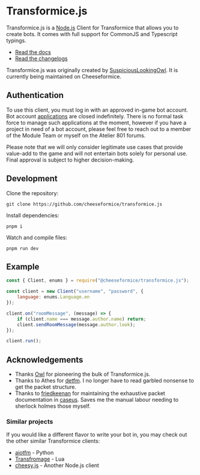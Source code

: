 # Transformice.js

Transformice.js is a [Node.js](https://nodejs.org) Client for Transformice that allows you to create bots. It comes with full support for CommonJS and Typescript typings.

- [Read the docs](https://cheeseformice.github.io/transformice.js/)
- [Read the changelogs](https://github.com/cheeseformice/transformice.js/blob/main/CHANGELOG.md)

Transformice.js was originally created by [SuspiciousLookingOwl](https://github.com/SuspiciousLookingOwl/transformice.js). It is currently being maintained on Cheeseformice.

## Authentication

To use this client, you must log in with an approved in-game bot account. Bot account [applications](https://forms.gle/N6Et1hLGQ9hmg95F6) are closed indefinitely. There is no formal task force to manage such applications at the moment, however if you have a project in need of a bot account, please feel free to reach out to a member of the Module Team or myself on the Atelier 801 forums.

Please note that we will only consider legitimate use cases that provide value-add to the game and will not entertain bots solely for personal use. Final approval is subject to higher decision-making.

## Development

Clone the repository:

```
git clone https://github.com/cheeseformice/transformice.js
```

Install dependencies:

```
pnpm i
```

Watch and compile files:

```
pnpm run dev
```

## Example

```js
const { Client, enums } = require("@cheeseformice/transformice.js");

const client = new Client("username", "password", {
	language: enums.Language.en
});

client.on("roomMessage", (message) => {
	if (client.name === message.author.name) return;
	client.sendRoomMessage(message.author.look);
});

client.run();
```

## Acknowledgements

* Thanks [Owl](https://github.com/SuspiciousLookingOwl) for pioneering the bulk of Transformice.js.
* Thanks to Athes for [detfm](https://github.com/Athesdrake/detfm). I no longer have to read garbled nonsense to get the packet structure.
* Thanks to [friedkeenan](https://github.com/friedkeenan) for maintaining the exhaustive packet documentation in [caseus](https://github.com/friedkeenan/caseus). Saves me the manual labour needing to sherlock holmes those myself.

### Similar projects

If you would like a different flavor to write your bot in, you may check out the other similar Transformice clients:

* [aiotfm](https://github.com/Athesdrake/aiotfm) - Python
* [Transfromage](https://github.com/Lautenschlager-id/Transfromage) - Lua
* [cheesy.js](https://github.com/Turkitutu/cheesy.js) - Another Node.js client
